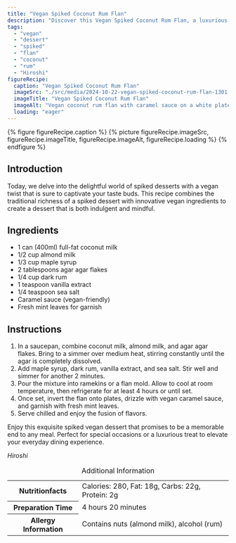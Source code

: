 ```yaml
---
title: "Vegan Spiked Coconut Rum Flan"
description: "Discover this Vegan Spiked Coconut Rum Flan, a luxurious dessert that blends the creaminess of coconut with the boldness of rum, all in a delightful vegan setting."
tags:
  - "vegan"
  - "dessert"
  - "spiked"
  - "flan"
  - "coconut"
  - "rum"
  - "Hiroshi"
figureRecipe: 
  caption: "Vegan Spiked Coconut Rum Flan"
  imageSrc: "./src/media/2024-10-22-vegan-spiked-coconut-rum-flan-1301.png"
  imageTitle: "Vegan Spiked Coconut Rum Flan"
  imageAlt: "Vegan coconut rum flan with caramel sauce on a white plate, mint garnish, minimalist setting, natural light."
  loading: "eager"
---
```


{% figure figureRecipe.caption %}
{% picture figureRecipe.imageSrc, figureRecipe.imageTitle, figureRecipe.imageAlt, figureRecipe.loading %}
{% endfigure %}

## Introduction

Today, we delve into the delightful world of spiked desserts with a vegan twist that is sure to captivate your taste buds. This recipe combines the traditional richness of a spiked dessert with innovative vegan ingredients to create a dessert that is both indulgent and mindful.

## Ingredients

- 1 can (400ml) full-fat coconut milk
- 1/2 cup almond milk
- 1/3 cup maple syrup
- 2 tablespoons agar agar flakes
- 1/4 cup dark rum
- 1 teaspoon vanilla extract
- 1/4 teaspoon sea salt
- Caramel sauce (vegan-friendly)
- Fresh mint leaves for garnish

## Instructions

1. In a saucepan, combine coconut milk, almond milk, and agar agar flakes. Bring to a simmer over medium heat, stirring constantly until the agar is completely dissolved.
2. Add maple syrup, dark rum, vanilla extract, and sea salt. Stir well and simmer for another 2 minutes.
3. Pour the mixture into ramekins or a flan mold. Allow to cool at room temperature, then refrigerate for at least 4 hours or until set.
4. Once set, invert the flan onto plates, drizzle with vegan caramel sauce, and garnish with fresh mint leaves.
5. Serve chilled and enjoy the fusion of flavors.

Enjoy this exquisite spiked vegan dessert that promises to be a memorable end to any meal. Perfect for special occasions or a luxurious treat to elevate your everyday dining experience.

*Hiroshi*

<table><caption class='sr-only'>Additional Information</caption><tr><th>Nutritionfacts</th><td>Calories: 280, Fat: 18g, Carbs: 22g, Protein: 2g&nbsp;</td></tr><tr><th>Preparation Time</th><td>4 hours 20 minutes&nbsp;</td></tr><tr><th>Allergy Information</th><td>Contains nuts (almond milk), alcohol (rum)&nbsp;</td></tr></table>

